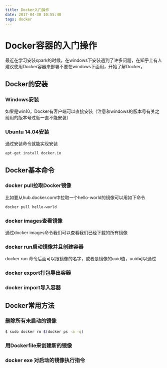 ```yaml
---
title: Docker入门操作
date: 2017-04-30 10:55:40
tags: docker
---
```

# Docker容器的入门操作

最近在学习安装spark的时候，在windows下安装遇到了许多问题，在知乎上有人建议使用Docker容器来部署不要在windows下面用，开始了解Docker。

## Docker的安装

### Windows安装
如果是win10，Docker有客户端可以直接安装（注意和windows的版本号有关之前用的版本号过低一直不能安装）

### Ubuntu 14.04安装
通过安装命令就能实现安装
```bash
apt-get install docker.io
```

## Docker基本命令

### docker pull拉取Docker镜像
比如要从hub.docker.com中拉取一个hello-world的镜像可以用如下命令
```bash
docker pull hello-world
```
### docker images查看镜像
通过docker images命令我们可以查看我们已经下载的所有镜像

### docker run启动镜像并且创建容器
docker run 命令后面可以跟镜像的名字，或者是镜像的uuid值，uuid可以通过

### docker export打包导出容器

### docker import导入容器

## Docker常用方法

### 删除所有未启动的镜像
```bash
$ sudo docker rm $(docker ps -a -q)
```
### 用Dockerfile来创建新的镜像

### docker exe 对启动的镜像执行指令
